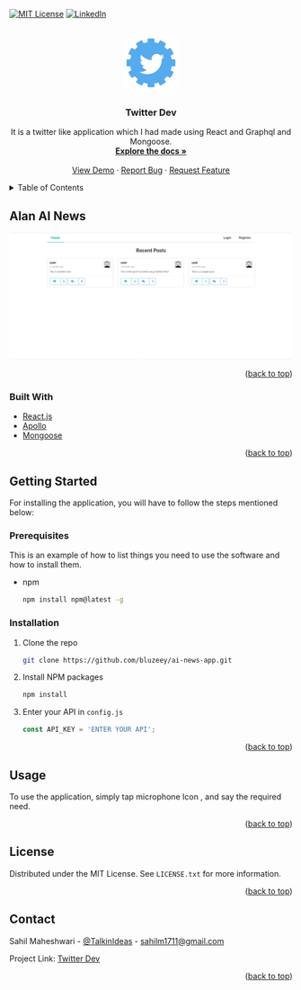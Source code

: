 <div id="top"></div>

[![MIT License][license-shield]][license-url]
[![LinkedIn][linkedin-shield]][linkedin-url]



<!-- PROJECT LOGO -->
<br />
<div align="center">
  <a href="https://github.com/bluzeey/social-media-app">
    <img src="images/index.png" alt="Logo" width="100" height="100">
  </a>

<h3 align="center">Twitter Dev</h3>

  <p align="center">
    It is a twitter like application which I had made using React and Graphql and Mongoose.
    <br />
    <a href="https://github.com/bluzeey/social-media-app/"><strong>Explore the docs »</strong></a>
    <br />
    <br />
    <a href="https://twitter-dev-mergn.netlify.app/">View Demo</a>
    ·
    <a href="https://github.com/bluzeey/social-media-app/issues">Report Bug</a>
    ·
    <a href="https://github.com/bluzeey/social-media-app/issues">Request Feature</a>
  </p>
</div>



<!-- TABLE OF CONTENTS -->
<details>
  <summary>Table of Contents</summary>
  <ol>
    <li>
      <a href="#about-the-project">About The Project</a>
      <ul>
        <li><a href="#built-with">Built With</a></li>
      </ul>
    </li>
    <li>
      <a href="#getting-started">Getting Started</a>
      <ul>
        <li><a href="#prerequisites">Prerequisites</a></li>
        <li><a href="#installation">Installation</a></li>
      </ul>
    </li>
    <li><a href="#usage">Usage</a></li>
    <li><a href="#license">License</a></li>
    <li><a href="#contact">Contact</a></li>
    <li><a href="#acknowledgments">Acknowledgments</a></li>
  </ol>
</details>



<!-- ABOUT THE PROJECT -->
## Alan AI News

[![Netflix][product-screenshot]](https://twitter-dev-mergn.netlify.app/)



<p align="right">(<a href="#top">back to top</a>)</p>



### Built With

* [React.js](https://reactjs.org/)
* [Apollo](https://www.apollographql.com/)
* [Mongoose](https://mongoosejs.com/)


<p align="right">(<a href="#top">back to top</a>)</p>



<!-- GETTING STARTED -->
## Getting Started

For installing the application, you will have to follow the steps mentioned below:

### Prerequisites

This is an example of how to list things you need to use the software and how to install them.
* npm
  ```sh
  npm install npm@latest -g
  ```

### Installation

1. Clone the repo
   ```sh
   git clone https://github.com/bluzeey/ai-news-app.git
   ```
2. Install NPM packages
   ```sh
   npm install
   ```
3. Enter your API in `config.js`
   ```js
   const API_KEY = 'ENTER YOUR API';
   ```

<p align="right">(<a href="#top">back to top</a>)</p>



<!-- USAGE EXAMPLES -->
## Usage

To use the application, simply tap microphone Icon , and say the required need. 


<p align="right">(<a href="#top">back to top</a>)</p>




<!-- LICENSE -->
## License

Distributed under the MIT License. See `LICENSE.txt` for more information.

<p align="right">(<a href="#top">back to top</a>)</p>



<!-- CONTACT -->
## Contact

Sahil Maheshwari - [@TalkinIdeas](https://twitter.com/TalkinIdeas) - sahilm1711@gmail.com

Project Link: [Twitter Dev](https://twitter-dev-mergn.netlify.app/)

<p align="right">(<a href="#top">back to top</a>)</p>

[license-shield]: https://img.shields.io/github/license/bluzeey/whatsapp-clone.svg?style=for-the-badge
[license-url]: https://github.com/bluzeey/social-media-app/blob/main/LICENSE.txt
[linkedin-shield]: https://img.shields.io/badge/LinkedIn-0077B5?style=for-the-badge&logo=linkedin&logoColor=white
[linkedin-url]: https://linkedin.com/in/sahil-maheshwari
[product-screenshot]: images/twitterDev.PNG